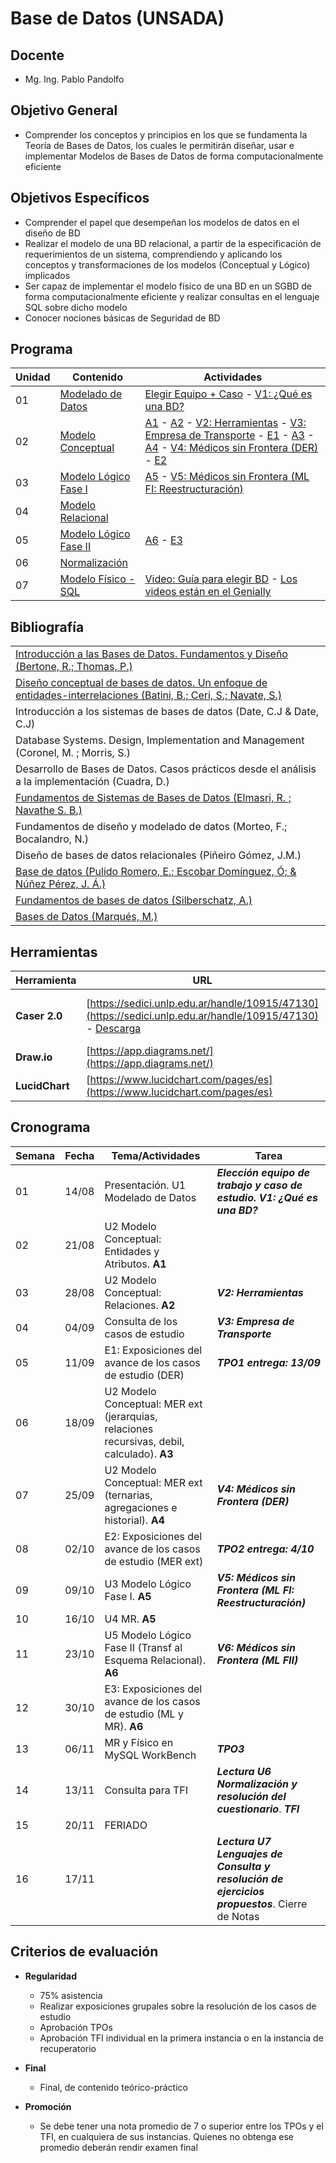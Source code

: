 # Base de Datos (UNSADA)

## Docente

* Mg. Ing. Pablo Pandolfo

## Objetivo General

* Comprender los conceptos y principios en los que se fundamenta la Teoría de Bases de Datos, los cuales le permitirán diseñar, usar e implementar Modelos de Bases de Datos de forma computacionalmente eficiente

## Objetivos Específicos

* Comprender el papel que desempeñan los modelos de datos en el diseño de BD
* Realizar el modelo de una BD relacional, a partir de la especificación de requerimientos de un sistema, comprendiendo y aplicando los conceptos y transformaciones de los modelos (Conceptual y Lógico) implicados
* Ser capaz de implementar el modelo físico de una BD en un SGBD de forma computacionalmente eficiente y realizar consultas en el lenguaje SQL sobre dicho modelo
* Conocer nociones básicas de Seguridad de BD

## Programa

| Unidad | Contenido | Actividades |
| -- | -- | -- |
| 01 | [Modelado de Datos](doc/C1-modelado-datos-contenido.md)     | [Elegir Equipo + Caso](act/A0-casos-de-estudio.md) - [V1: ¿Qué es una BD?](https://youtu.be/6S8A-1jBD5Y?si=qbi_cQbx0bK1sUuu) |
| 02 | [Modelo Conceptual](doc/C2-modelo-conceptual-contenido.md)  | [A1](act/A1-mer-entidades-atributos.md) - [A2](act/A2-mer-relaciones.md) - [V2: Herramientas](#herramientas) - [V3: Empresa de Transporte](https://youtube.com/playlist?list=PLBPPvTp9AhDQXL-8T4mP79h9fs3CRf0bk&si=LlCrz8bR1Cj6_ho8) - [E1](act/E1-mer.md) - [A3](act/A3-mer-extendido.md) - [A4](act/A4-mer-extendido-jerarquias.md) - [V4: Médicos sin Frontera (DER)](https://www.youtube.com/watch?v=m5PmSXG75GA) - [E2](act/E2-mer-extendido.md) |
| 03 | [Modelo Lógico Fase I](doc/C3-modelo-logico-1-contenido.md) | [A5](act/A5-ml-fase-i-reestructuracion.md) - [V5: Médicos sin Frontera (ML FI: Reestructuración)](https://www.youtube.com/watch?v=JorZw-IQK0I) |
| 04 | [Modelo Relacional](doc/C4-modelo-relacional-contenido.md)  |  |
| 05 | [Modelo Lógico Fase II](doc/C5-modelo-logico-2-contenido.md) | [A6](act/A6-ml-fase-ii-transformacion.md) - [E3](act/E3-ml.md) |
| 06 | [Normalización](doc/C6-normalizacion-contenido.md)           | |
| 07 | [Modelo Físico - SQL](doc/C7-modelo-fisico-sql-contenido.md) | [Video: Guía para elegir BD](https://www.youtube.com/watch?v=859UkoFr56c) - [Los videos están en el Genially](https://view.genially.com/663e9310d1c0da001435a220/presentation-lenguaje-sql) |

## Bibliografía

||
| -- |
| [Introducción a las Bases de Datos. Fundamentos y Diseño (Bertone, R.; Thomas, P.)](biblio/introducción-a-las-bases-de-datos-bertone.pdf) |
| [Diseño conceptual de bases de datos. Un enfoque de entidades-interrelaciones (Batini, B.; Ceri, S.; Navate, S.)](biblio/diseño-conceptual-de-bases-de-datos-battini.pdf) |
| Introducción a los sistemas de bases de datos (Date, C.J & Date, C.J) |
| Database Systems. Design, Implementation and Management (Coronel, M. ; Morris, S.) |
| Desarrollo de Bases de Datos. Casos prácticos desde el análisis a la implementación (Cuadra, D.) |
| [Fundamentos de Sistemas de Bases de Datos (Elmasri, R. ; Navathe S. B.)](biblio/fundamentos-de-sistemas-de-bases-de-datos-elmasri-navathe.pdf) |
| Fundamentos de diseño y modelado de datos (Morteo, F.; Bocalandro, N.) |
| Diseño de bases de datos relacionales (Piñeiro Gómez, J.M.) |
| [Base de datos (Pulido Romero, E.; Escobar Domínguez, Ó; & Núñez Pérez, J. Á.)](https://elibro.net/es/lc/unsada/titulos/121283) |
| [Fundamentos de bases de datos (Silberschatz, A.)](biblio/fundamentos-de-bases-de-datos-silberschatz-korth-sudarshan.pdf) |
| [Bases de Datos (Marqués, M.)](biblio/bases-de-datos-mercedes-marquez.pdf) |

## Herramientas

| Herramienta | URL | Videos |
| -- | -- | -- |
| **Caser 2.0**  | [https://sedici.unlp.edu.ar/handle/10915/47130](https://sedici.unlp.edu.ar/handle/10915/47130) - [Descarga](https://drive.google.com/file/d/1pe6Xz2ORhuI_f5fnetR-NJSZozUBo0Qj/view) | [Video descarga](https://youtu.be/ZRT2XUGF-aI?si=njwLOP1A0xeVEC-Q) - [Video interface](https://youtu.be/EQcP8tRxxGY?si=Bp4AImVjQNWmjvE6) |
| **Draw.io**    | [https://app.diagrams.net/](https://app.diagrams.net/) | [Video](https://youtu.be/L_1mJ2OR_C8?si=NadO7hlMp1ldztjs) |
| **LucidChart** | [https://www.lucidchart.com/pages/es](https://www.lucidchart.com/pages/es) | [Video](https://www.youtube.com/watch?v=5csQ9Nrn53I) |

## Cronograma

| Semana | Fecha | Tema/Actividades | Tarea |
| -- | -- | -- | -- |
| 01 | 14/08 | Presentación. U1 Modelado de Datos | ***Elección equipo de trabajo y caso de estudio. V1: ¿Qué es una BD?*** |
| 02 | 21/08 | U2 Modelo Conceptual: Entidades y Atributos. **A1** | |
| 03 | 28/08 | U2 Modelo Conceptual: Relaciones. **A2** | ***V2: Herramientas*** |
| 04 | 04/09 | Consulta de los casos de estudio | ***V3: Empresa de Transporte*** |
| 05 | 11/09 | E1: Exposiciones del avance de los casos de estudio (DER) | ***TPO1 entrega: 13/09*** |
| 06 | 18/09 | U2 Modelo Conceptual: MER ext (jerarquias, relaciones recursivas, debil, calculado). **A3** | |
| 07 | 25/09 | U2 Modelo Conceptual: MER ext (ternarias, agregaciones e historial). **A4** | ***V4: Médicos sin Frontera (DER)***  |
| 08 | 02/10 | E2: Exposiciones del avance de los casos de estudio (MER ext) | ***TPO2 entrega: 4/10*** |
| 09 | 09/10 | U3 Modelo Lógico Fase I. **A5** | ***V5: Médicos sin Frontera (ML FI: Reestructuración)*** |
| 10 | 16/10 | U4 MR. **A5** | |
| 11 | 23/10 | U5 Modelo Lógico Fase II (Transf al Esquema Relacional). **A6** | ***V6: Médicos sin Frontera (ML FII)***  |
| 12 | 30/10 | E3: Exposiciones del avance de los casos de estudio (ML y MR). **A6** | |
| 13 | 06/11 | MR y Físico en MySQL WorkBench | ***TPO3*** |
| 14 | 13/11 | Consulta para TFI | ***Lectura U6 Normalización y resolución del cuestionario***. ***TFI*** |
| 15 | 20/11 | FERIADO | |
| 16 | 17/11 |  | ***Lectura U7 Lenguajes de Consulta y resolución de ejercicios propuestos***. Cierre de Notas |

## Criterios de evaluación

* **Regularidad**
  * 75% asistencia
  * Realizar exposiciones grupales sobre la resolución de los casos de estudio
  * Aprobación TPOs
  * Aprobación TFI individual en la primera instancia o en la instancia de recuperatorio

* **Final**
  * Final, de contenido teórico-práctico

* **Promoción**
  * Se debe tener una nota promedio de 7 o superior entre los TPOs y el TFI, en cualquiera de sus instancias. Quienes no obtenga ese promedio deberán rendir examen final
